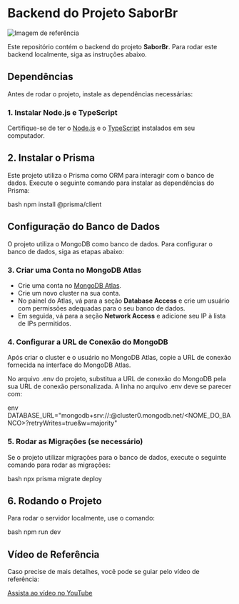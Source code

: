 # Backend do Projeto SaborBr

![Imagem de referência]([https://www.google.com/url?sa=i&url=https%3A%2F%2Fwww.cortex-intelligence.com%2Fblog%2Finteligencia-de-mercado%2Fbanco-de-dados-tecnologia&psig=AOvVaw1tqYT4FECW7tTcehzejamz&ust=1732326422508000&source=images&cd=vfe&opi=89978449&ved=0CBQQjRxqFwoTCNi1qYHp7okDFQAAAAAdAAAAABAE](https://unsplash.com/pt-br/fotografias/um-computador-portatil-sentado-em-cima-de-uma-mesa-de-madeira-VgN_G9M1zXA))

Este repositório contém o backend do projeto **SaborBr**. Para rodar este backend localmente, siga as instruções abaixo.

## Dependências

Antes de rodar o projeto, instale as dependências necessárias:

### 1. Instalar Node.js e TypeScript

Certifique-se de ter o [Node.js](https://nodejs.org/) e o [TypeScript](https://www.typescriptlang.org/) instalados em seu computador.

## 2. Instalar o Prisma

Este projeto utiliza o Prisma como ORM para interagir com o banco de dados. Execute o seguinte comando para instalar as dependências do Prisma:

bash
npm install @prisma/client

## Configuração do Banco de Dados

O projeto utiliza o MongoDB como banco de dados. Para configurar o banco de dados, siga as etapas abaixo:

### 3. Criar uma Conta no MongoDB Atlas

- Crie uma conta no [MongoDB Atlas](https://www.mongodb.com/cloud/atlas).
- Crie um novo cluster na sua conta.
- No painel do Atlas, vá para a seção **Database Access** e crie um usuário com permissões adequadas para o seu banco de dados.
- Em seguida, vá para a seção **Network Access** e adicione seu IP à lista de IPs permitidos.

### 4. Configurar a URL de Conexão do MongoDB

Após criar o cluster e o usuário no MongoDB Atlas, copie a URL de conexão fornecida na interface do MongoDB Atlas.

No arquivo .env do projeto, substitua a URL de conexão do MongoDB pela sua URL de conexão personalizada. A linha no arquivo .env deve se parecer com:

env
DATABASE_URL="mongodb+srv://<USUARIO>:<SENHA>@cluster0.mongodb.net/<NOME_DO_BANCO>?retryWrites=true&w=majority"

### 5. Rodar as Migrações (se necessário)

Se o projeto utilizar migrações para o banco de dados, execute o seguinte comando para rodar as migrações:

bash
npx prisma migrate deploy


## 6. Rodando o Projeto

Para rodar o servidor localmente, use o comando:

bash
npm run dev


## Vídeo de Referência

Caso precise de mais detalhes, você pode se guiar pelo vídeo de referência:

[Assista ao vídeo no YouTube](https://www.youtube.com/watch?v=XuTfN_84rcU&t=337s)
